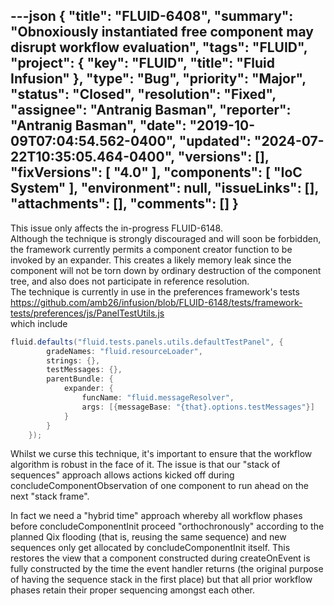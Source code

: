 ---json
{
  "title": "FLUID-6408",
  "summary": "Obnoxiously instantiated free component may disrupt workflow evaluation",
  "tags": "FLUID",
  "project": {
    "key": "FLUID",
    "title": "Fluid Infusion"
  },
  "type": "Bug",
  "priority": "Major",
  "status": "Closed",
  "resolution": "Fixed",
  "assignee": "Antranig Basman",
  "reporter": "Antranig Basman",
  "date": "2019-10-09T07:04:54.562-0400",
  "updated": "2024-07-22T10:35:05.464-0400",
  "versions": [],
  "fixVersions": [
    "4.0"
  ],
  "components": [
    "IoC System"
  ],
  "environment": null,
  "issueLinks": [],
  "attachments": [],
  "comments": []
}
---
This issue only affects the in-progress FLUID-6148.\
Although the technique is strongly discouraged and will soon be forbidden, the framework currently permits a component creator function to be invoked by an expander. This creates a likely memory leak since the component will not be torn down by ordinary destruction of the component tree, and also does not participate in reference resolution.\
The technique is currently in use in the preferences framework's tests <https://github.com/amb26/infusion/blob/FLUID-6148/tests/framework-tests/preferences/js/PanelTestUtils.js>\
which include

```java
fluid.defaults("fluid.tests.panels.utils.defaultTestPanel", {
        gradeNames: "fluid.resourceLoader",
        strings: {},
        testMessages: {},
        parentBundle: {
            expander: {
                funcName: "fluid.messageResolver",
                args: [{messageBase: "{that}.options.testMessages"}]
            }
        }
    });
```

Whilst we curse this technique, it's important to ensure that the workflow algorithm is robust in the face of it. The issue is that our "stack of sequences" approach allows actions kicked off during concludeComponentObservation of one component to run ahead on the next "stack frame".

In fact we need a "hybrid time" approach whereby all workflow phases before concludeComponentInit proceed "orthochronously" according to the planned Qix flooding (that is, reusing the same sequence) and new sequences only get allocated by concludeComponentInit itself. This restores the view that a component constructed during createOnEvent is fully constructed by the time the event handler returns (the original purpose of having the sequence stack in the first place) but that all prior workflow phases retain their proper sequencing amongst each other.

        